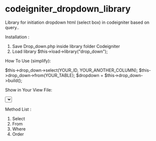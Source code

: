 # codeigniter_dropdown_library

Library for initiation dropdown html (select box) in codeigniter based on query..



Installation  :
1. Save Drop_down.php inside library folder Codeigniter
2. Load library  $this->load->library("drop_down");

How To Use (simplify):

$this->drop_down->select(YOUR_ID, YOUR_ANOTHER_COLUMN);
$this->drop_down->from(YOUR_TABLE);
$dropdown = $this->drop_down->build();

Show in Your View File:
  
  <select>
    <?php echo $drop_down; ?>
  </select>


Method List :

1. Select
2. From
3. Where
4. Order




